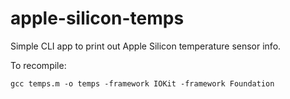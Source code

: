 # apple-silicon-temps

Simple CLI app to print out Apple Silicon temperature sensor info.

To recompile:

`
  gcc temps.m -o temps -framework IOKit -framework Foundation
`

